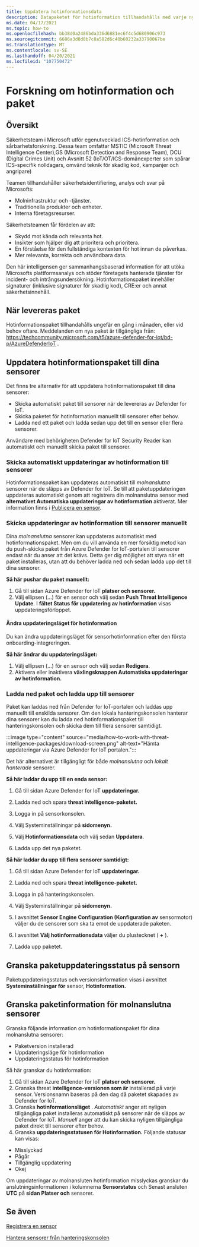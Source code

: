 ```yaml
---
title: Uppdatera hotinformationsdata
description: Datapaketet för hotinformation tillhandahålls med varje ny version av Defender for IoT eller, om det behövs, mellan olika versioner.
ms.date: 04/17/2021
ms.topic: how-to
ms.openlocfilehash: bb38d0a2486bda336d6881ec6f4c5d680906c973
ms.sourcegitcommit: 6686a3d8d8b7c8a582d6c40b60232a33798067be
ms.translationtype: MT
ms.contentlocale: sv-SE
ms.lasthandoff: 04/20/2021
ms.locfileid: "107750472"
---
```

# <a name="threat-intelligence-research-and-packages"></a>Forskning om hotinformation och paket #
## <a name="overview"></a>Översikt ##

Säkerhetsteam i Microsoft utför egenutvecklad ICS-hotinformation och sårbarhetsforskning. Dessa team omfattar MSTIC (Microsoft Threat Intelligence Center),GS (Microsoft Detection and Response Team), DCU (Digital Crimes Unit) och Avsnitt 52 (IoT/OT/ICS-domänexperter som spårar ICS-specifik nolldagars, omvänd teknik för skadlig kod, kampanjer och angripare)

Teamen tillhandahåller säkerhetsidentifiering, analys och svar på Microsofts:

- Molninfrastruktur och -tjänster.
- Traditionella produkter och enheter.
- Interna företagsresurser.

Säkerhetsteamen får fördelen av att:

- Skydd mot kända och relevanta hot.
- Insikter som hjälper dig att prioritera och prioritera.
- En förståelse för den fullständiga kontexten för hot innan de påverkas.
- Mer relevanta, korrekta och användbara data.

Den här intelligensen ger sammanhangsbaserad information för att utöka Microsofts plattformsanalys och stöder företagets hanterade tjänster för incident- och intrångsundersökning. Hotinformationspaket innehåller signaturer (inklusive signaturer för skadlig kod), CRE:er och annat säkerhetsinnehåll.

## <a name="when-are-packages-delivered"></a>När levereras paket ##

Hotinformationspaket tillhandahålls ungefär en gång i månaden, eller vid behov oftare. Meddelanden om nya paket är tillgängliga från: https://techcommunity.microsoft.com/t5/azure-defender-for-iot/bd-p/AzureDefenderIoT . 

## <a name="update-threat-intelligence-packages-to-your-sensors"></a>Uppdatera hotinformationspaket till dina sensorer ##

Det finns tre alternativ för att uppdatera hotinformationspaket till dina sensorer:

- Skicka automatiskt paket till sensorer när de levereras av Defender for IoT.
- Skicka paketet för hotinformation manuellt till sensorer efter behov.
- Ladda ned ett paket och ladda sedan upp det till en sensor eller flera sensorer.

Användare med behörigheten Defender for IoT Security Reader kan automatiskt och manuellt skicka paket till sensorer.

### <a name="automatically-push-threat-intelligence-updates-to-sensors"></a>Skicka automatiskt uppdateringar av hotinformation till sensorer ###

Hotinformationspaket kan uppdateras automatiskt till *molnanslutna* sensorer när de släpps av Defender for IoT. Se till att paketuppdateringen uppdateras automatiskt genom att registrera din molnanslutna sensor med **alternativet Automatiska uppdateringar av hotinformation** aktiverat. Mer information finns i [Publicera en sensor](getting-started.md#onboard-a-sensor).

### <a name="manually-push-threat-intelligence-updates-to-sensors"></a>Skicka uppdateringar av hotinformation till sensorer manuellt ###

Dina *molnanslutna* sensorer kan uppdateras automatiskt med hotinformationspaket. Men om du vill använda en mer försiktig metod kan du push-skicka paket från Azure Defender for IoT-portalen till sensorer endast när du anser att det krävs.
Detta ger dig möjlighet att styra när ett paket installeras, utan att du behöver ladda ned och sedan ladda upp det till dina sensorer.

**Så här pushar du paket manuellt:**

1. Gå till sidan Azure Defender for IoT **platser och sensorer.**
1. Välj ellipsen (...) för en sensor och välj sedan **Push Threat Intelligence Update**. I **fältet Status för uppdatering av hotinformation** visas uppdateringsförloppet.

#### <a name="change-the-threat-intelligence-update-mode"></a>Ändra uppdateringsläget för hotinformation ####

Du kan ändra uppdateringsläget för sensorhotinformation efter den första onboarding-integreringen.

**Så här ändrar du uppdateringsläget:**

1. Välj ellipsen (...) för en sensor och välj sedan **Redigera**.
1. Aktivera eller inaktivera **växlingsknappen Automatiska uppdateringar av hotinformation.**

### <a name="download-packages-and-upload-to-sensors"></a>Ladda ned paket och ladda upp till sensorer ###

Paket kan laddas ned från Defender for IoT-portalen och laddas upp manuellt till enskilda sensorer. Om den lokala hanteringskonsolen hanterar dina sensorer kan du ladda ned hotinformationspaket till hanteringskonsolen och skicka dem till flera sensorer samtidigt.

:::image type="content" source="media/how-to-work-with-threat-intelligence-packages/download-screen.png" alt-text="Hämta uppdateringar via Azure Defender for IoT portalen.":::

Det här alternativet är tillgängligt för både *molnanslutna* och *lokalt hanterade* sensorer.

**Så här laddar du upp till en enda sensor:**

1. Gå till sidan Azure Defender for IoT **uppdateringar.**

2. Ladda ned och spara **threat intelligence-paketet.**

3. Logga in på sensorkonsolen.

4. Välj Systeminställningar på **sidomenyn.**

5. Välj **Hotinformationsdata** och välj sedan **Uppdatera**.

6. Ladda upp det nya paketet.

**Så här laddar du upp till flera sensorer samtidigt:**

1. Gå till sidan Azure Defender for IoT **uppdateringar.**

2. Ladda ned och spara **threat intelligence-paketet.**

3. Logga in på hanteringskonsolen.

4. Välj Systeminställningar på **sidomenyn.**

5. I avsnittet **Sensor Engine Configuration (Konfiguration av** sensormotor) väljer du de sensorer som ska ta emot de uppdaterade paketen.  

6. I avsnittet **Välj hotinformationsdata** väljer du plustecknet ( **+** ).

7. Ladda upp paketet.

## <a name="review-package-update-status-on-the-sensor"></a>Granska paketuppdateringsstatus på sensorn ##

Paketuppdateringsstatus och versionsinformation visas i avsnittet **Systeminställningar för** sensor, **Hotinformation.**  

## <a name="review-package-information-for-cloud-connected-sensors"></a>Granska paketinformation för molnanslutna sensorer ##

Granska följande information om hotinformationspaket för dina molnanslutna sensorer:

- Paketversion installerad
- Uppdateringsläge för hotinformation
- Uppdateringsstatus för hotinformation

Så här granskar du hotinformation:

1. Gå till sidan Azure Defender for IoT **platser och sensorer.**
1. Granska threat **intelligence-versionen som är** installerad på varje sensor. Versionsnamn baseras på den dag då paketet skapades av Defender for IoT.
1. Granska **hotinformationsläget** . *Automatiskt* anger att nyligen tillgängliga paket installeras automatiskt på sensorer när de släpps av Defender for IoT. *Manuell* anger att du kan skicka nyligen tillgängliga paket direkt till sensorer efter behov.
1. Granska **uppdateringsstatusen för Hotinformation.** Följande statusar kan visas:

- Misslyckad
- Pågår
- Tillgänglig uppdatering
- Okej

Om uppdateringar av molnansluten hotinformation misslyckas granskar du anslutningsinformationen i kolumnerna **Sensorstatus** och Senast ansluten **UTC** på **sidan Platser och** sensorer. 

## <a name="see-also"></a>Se även

[Registrera en sensor](getting-started.md#onboard-a-sensor)

[Hantera sensorer från hanteringskonsolen](how-to-manage-sensors-from-the-on-premises-management-console.md)